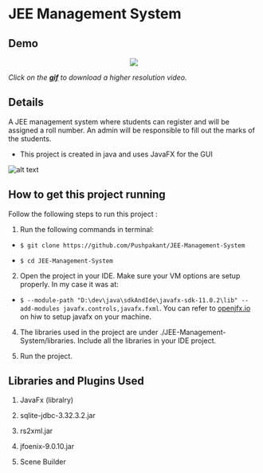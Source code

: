 # JEE Management System

## Demo
<p align="center">
  <a href="https://github.com/Pushpakant/JEE-Management-System/blob/master/demo.mp4?raw=true"><img src="https://github.com/Pushpakant/JEE-Management-System/blob/master/demo.gif?raw=true"></a>
</p>

_Click on the **[gif](https://github.com/Pushpakant/JEE-Management-System/blob/master/demo.mp4?raw=true)** to download a higher resolution video._

##  Details

A JEE management system where students can register and will be assigned a roll number. An admin will be responsible to fill out the marks of the students.

- This project is created in java and uses JavaFX for the GUI

![alt text](https://github.com/Pushpakant/JEE-Management-System/blob/master/preview.png?raw=true)


## How to get this project running

Follow the following steps to run this project :

1.  Run the following commands in terminal:

  - `$ git clone https://github.com/Pushpakant/JEE-Management-System`

  - `$ cd JEE-Management-System`

2.  Open the project in your IDE. Make sure your VM options are setup properly. In my case it was at:
  - `$ --module-path "D:\dev\java\sdkAndIde\javafx-sdk-11.0.2\lib" --add-modules javafx.controls,javafx.fxml`. You can refer to [openjfx.io](https://openjfx.io/openjfx-docs/) on hiw to setup javafx on your machine.

4.  The libraries used in the project are under ./JEE-Management-System/libraries. Include all the libraries in your IDE project.

5.  Run the project.

## Libraries and Plugins Used

1.  JavaFx (libralry)

2.  sqlite-jdbc-3.32.3.2.jar

3.  rs2xml.jar

4.  jfoenix-9.0.10.jar

5.  Scene Builder
